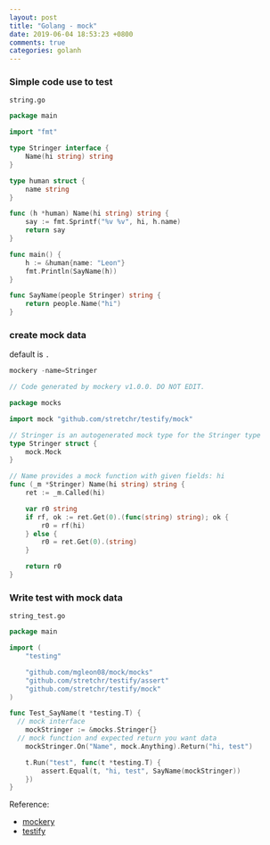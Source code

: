 ```yaml
---
layout: post
title: "Golang - mock"
date: 2019-06-04 18:53:23 +0800
comments: true
categories: golanh
---
```


<!-- more -->

### Simple code use to test

`string.go`

```go
package main

import "fmt"

type Stringer interface {
	Name(hi string) string
}

type human struct {
	name string
}

func (h *human) Name(hi string) string {
	say := fmt.Sprintf("%v %v", hi, h.name)
	return say
}

func main() {
	h := &human{name: "Leon"}
	fmt.Println(SayName(h))
}

func SayName(people Stringer) string {
	return people.Name("hi")
}
```

### create mock data

default is `.`

```go
mockery -name=Stringer
```

```go
// Code generated by mockery v1.0.0. DO NOT EDIT.

package mocks

import mock "github.com/stretchr/testify/mock"

// Stringer is an autogenerated mock type for the Stringer type
type Stringer struct {
	mock.Mock
}

// Name provides a mock function with given fields: hi
func (_m *Stringer) Name(hi string) string {
	ret := _m.Called(hi)

	var r0 string
	if rf, ok := ret.Get(0).(func(string) string); ok {
		r0 = rf(hi)
	} else {
		r0 = ret.Get(0).(string)
	}

	return r0
}
```

### Write test with mock data

`string_test.go`

```go
package main

import (
	"testing"

	"github.com/mgleon08/mock/mocks"
	"github.com/stretchr/testify/assert"
	"github.com/stretchr/testify/mock"
)

func Test_SayName(t *testing.T) {
  // mock interface
	mockStringer := &mocks.Stringer{}
  // mock function and expected return you want data
	mockStringer.On("Name", mock.Anything).Return("hi, test")

	t.Run("test", func(t *testing.T) {
		assert.Equal(t, "hi, test", SayName(mockStringer))
	})
}
```

Reference: 

* [mockery](https://github.com/vektra/mockery)
* [testify](https://github.com/stretchr/testify#mock-package)
